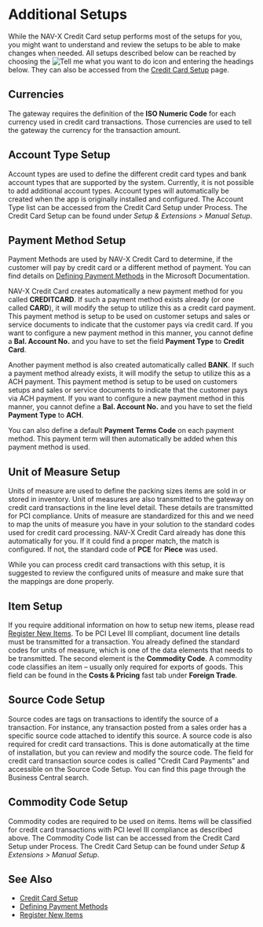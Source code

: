 # Additional Setups

While the NAV-X Credit Card setup performs most of the setups for you, you might want to understand and review the setups to be able to make changes when needed. All setups described below can be reached by choosing the ![Tell me what you want to do](/images/magnifying-glass.gif) icon and entering the headings below. They can also be accessed from the [Credit Card Setup](credit-card-setup.md) page.

## Currencies

The gateway requires the definition of the **ISO Numeric Code** for each currency used in credit card transactions. Those currencies are used to tell the gateway the currency for the transaction amount.

## Account Type Setup

Account types are used to define the different credit card types and bank account types that are supported by the system. Currently, it is not possible to add additional account types. Account types will automatically be created when the app is originally installed and configured. The Account Type list can be accessed from the Credit Card Setup under Process. The Credit Card Setup can be found under *Setup & Extensions > Manual Setup*.

## Payment Method Setup

Payment Methods are used by NAV-X Credit Card to determine, if the customer will pay by credit card or a different method of payment. You can find details on [Defining Payment Methods](https://docs.microsoft.com/en-US/dynamics365/business-central/finance-payment-methods) in the Microsoft Documentation.

NAV-X Credit Card creates automatically a new payment method for you called **CREDITCARD**. If such a payment method exists already (or one called **CARD**), it will modify the setup to utilize this as a credit card payment. This payment method is setup to be used on customer setups and sales or service documents to indicate that the customer pays via credit card. If you want to configure a new payment method in this manner, you cannot define a **Bal. Account No.** and you have to set the field **Payment Type** to **Credit Card**.

Another payment method is also created automatically called **BANK**. If such a payment method already exists, it will modify the setup to utilize this as a ACH payment. This payment method is setup to be used on customers setups and sales or service documents to indicate that the customer pays via ACH payment. If you want to configure a new payment method in this manner, you cannot define a **Bal. Account No.** and you have to set the field **Payment Type** to **ACH**.

You can also define a default **Payment Terms Code** on each payment method. This payment term will then automatically be added when this payment method is used.

## Unit of Measure Setup

Units of measure are used to define the packing sizes items are sold in or stored in inventory. Unit of measures are also transmitted to the gateway on credit card transactions in the line level detail. These details are transmitted for PCI compliance. Units of measure are standardized for this and we need to map the units of measure you have in your solution to the standard codes used for credit card processing. NAV-X Credit Card already has done this automatically for you. If it could find a proper match, the match is configured. If not, the standard code of **PCE** for **Piece** was used.

While you can process credit card transactions with this setup, it is suggested to review the configured units of measure and make sure that the mappings are done properly.

## Item Setup

If you require additional information on how to setup new items, please read [Register New Items](https://docs.microsoft.com/en-US/dynamics365/business-central/inventory-how-register-new-items). To be PCI Level III compliant, document line details must be transmitted for a transaction. You already defined the standard codes for units of measure, which is one of the data elements that needs to be transmitted. The second element is the **Commodity Code**. A commodity code classifies an item – usually only required for exports of goods. This field can be found in the **Costs & Pricing** fast tab under **Foreign Trade**.

## Source Code Setup

Source codes are tags on transactions to identify the source of a transaction. For instance, any transaction posted from a sales order has a specific source code attached to identify this source. A source code is also required for credit card transactions. This is done automatically at the time of installation, but you can review and modify the source code. The field for credit card transaction source codes is called "Credit Card Payments" and accessible on the Source Code Setup. You can find this page through the Business Central search.

## Commodity Code Setup

Commodity codes are required to be used on items. Items will be classified for credit card transactions with PCI level III compliance as described above. The Commodity Code list can be accessed from the Credit Card Setup under Process. The Credit Card Setup can be found under *Setup & Extensions > Manual Setup*.

## See Also

- [Credit Card Setup](credit-card-setup.md)
- [Defining Payment Methods](https://docs.microsoft.com/en-US/dynamics365/business-central/finance-payment-methods)
- [Register New Items](https://docs.microsoft.com/en-US/dynamics365/business-central/inventory-how-register-new-items)
